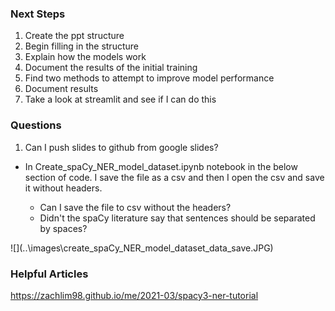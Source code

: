 ### Next Steps

1. Create the ppt structure
2. Begin filling in the structure
3. Explain how the models work
4. Document the results of the initial training
5. Find two methods to attempt to improve model performance
6. Document results
7. Take a look at streamlit and see if I can do this


### Questions

1. Can I push slides to github from google slides?

<ul><li> In Create_spaCy_NER_model_dataset.ipynb notebook in the below section of code.  I save the file as a csv and then I open the csv and save it without headers.</li>
<ul><li>Can I save the file to csv without the headers?</li>
    <li>Didn't the spaCy literature say that sentences should be separated by spaces?</li></ul></ul>
![](..\images\create_spaCy_NER_model_dataset_data_save.JPG)






### Helpful Articles
https://zachlim98.github.io/me/2021-03/spacy3-ner-tutorial
